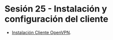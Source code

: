 # Sesión 25 - Instalación y configuración del cliente

* [Instalación Cliente OpenVPN](https://openvpn.net/community-downloads/ "Instalación Cliente OpenVPN").
